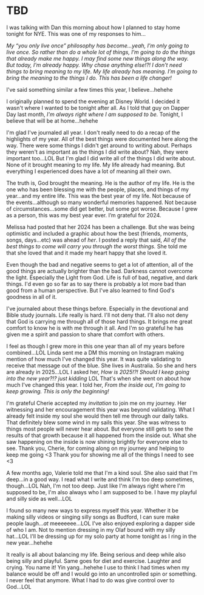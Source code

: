 # TBD

I was talking with Dan this morning about how I planned to stay home tonight for NYE. This was one of my responses to him...

*My “you only live once” philosophy has become...yeah, I’m only going to live once. So rather than do a whole lot of things, I’m going to do the things that already make me happy. I may find some new things along the way. But today, I’m already happy. Why chase anything else!?! I don’t need things to bring meaning to my life. My life already has meaning. I’m going to bring the meaning to the things I do. This has been a life changer!*

I've said something similar a few times this year, I believe...hehehe

I originally planned to spend the evening at Disney World. I decided it wasn't where I wanted to be tonight after all. As I told that guy on Dapper Day last month, *I'm always right where I am supposed to be.* Tonight, I believe that will be at home...hehehe

I'm glad I've journaled all year. I don't really need to do a recap of the highlights of my year. All of the best things were documented here along the way. There were some things I didn't get around to writing about. Perhaps they weren't as important as the things I did write about? Nah, they were important too...LOL But I'm glad I did write all of the things I did write about. None of it brought meaning to my life. My life already had meaning. But everything I experienced does have a lot of meaning all their own.

The truth is, God brought the meaning. He is the author of my life. He is the one who has been blessing me with the people, places, and things of my year...and my entire life. This was the best year of my life. Not because of the events...although so many wonderful memories happened. Not because of circumstances...some did get better, but some got worse. Because I grew as a person, this was my best year ever. I’m grateful for 2024.

Melissa had posted that her 2024 has been a challenge. But she was being optimistic and included a graphic about how the best (friends, moments, songs, days...etc) was ahead of *her*. I posted a reply that said, *All of the best things to come will carry you through the worst things.* She told me that she loved that and it made my heart happy that she loved it.

Even though the bad and negative seems to get a lot of attention, all of the good things are actually brighter than the bad. Darkness cannot overcome the light. Especially the Light from God. Life is full of bad, negative, and dark things. I'd even go so far as to say there is probably a lot more bad than good from a human perspective. But I've also learned to find God's goodness in all of it.

I've journaled about these things before. Especially in the devotional and Bible study journals. Life really is hard. I'll not deny that. I'll also not deny that God is carrying me through all of those hard things. It brings me great comfort to know he is with me through it all. And I'm so grateful he has given me a spirit and passion to share that comfort with others.

I feel as though I grew more in this one year than all of my years before combined...LOL Linda sent me a DM this morning on Instagram making mention of how much I've changed this year. It was quite validating to receive that message out of the blue. She lives in Australia. So she and hers are already in 2025...LOL I asked her, *How is 2025!?! Should I keep going into the new year?!? just kidding* LOL That's when she went on about how much I've changed this year. I told her, *From the inside out, I'm going to keep growing. This is only the beginning!*

I'm grateful Cherie accepted my *invitation* to join me on my journey. Her witnessing and her encouragement this year was beyond validating. What I already felt inside my soul she would then tell me through our daily talks. That definitely blew some wind in my sails this year. She was witness to things most people will never hear about. But everyone still gets to see the results of that growth because it all happened from the inside out. What she saw happening on the inside is now shining brightly for everyone else to see. Thank you, Cherie, for coming along on my journey and helping to keep me going <3 Thank you for showing me all of the things I need to see <3

A few months ago, Valerie told me that I'm a kind soul. She also said that I'm deep...in a good way. I read what I write and think I'm too deep sometimes, though...LOL Nah, I'm not too deep. Just like I'm always right where I'm supposed to be, I'm also always who I am supposed to be. I have my playful and silly side as well...LOL

I found so many new ways to express myself this year. Whether it be making silly videos or singing silly songs as Budford, I can sure make people laugh...*at* meeeeeee...LOL I've also enjoyed exploring a dapper side of who I am. Not to mention dressing in my Olaf bound with my silly hat...LOL I'll be dressing up for my solo party at home tonight as I ring in the new year...hehehe

It really is all about balancing my life. Being serious and deep while also being silly and playful. Same goes for diet and exercise. Laughter and crying. You name it! Yin yang...hehehe I use to think I had times when my balance would be off and I would go into an uncontrolled spin or something. I never feel that anymore. What I had to do was give control over to God...LOL

